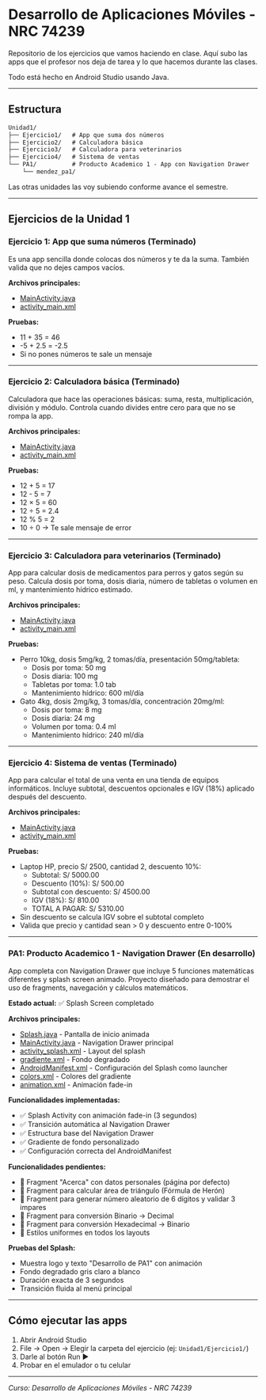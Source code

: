# Desarrollo de Aplicaciones Móviles - NRC 74239

Repositorio de los ejercicios que vamos haciendo en clase. Aquí subo las apps que el profesor nos deja de tarea y lo que hacemos durante las clases.

Todo está hecho en Android Studio usando Java.

---

## Estructura

``` md
Unidad1/
├── Ejercicio1/   # App que suma dos números
├── Ejercicio2/   # Calculadora básica
├── Ejercicio3/   # Calculadora para veterinarios
├── Ejercicio4/   # Sistema de ventas
└── PA1/          # Producto Academico 1 - App con Navigation Drawer
    └── mendez_pa1/
```

Las otras unidades las voy subiendo conforme avance el semestre.

---

## Ejercicios de la Unidad 1

### Ejercicio 1: App que suma números (Terminado)

Es una app sencilla donde colocas dos números y te da la suma. También valida que no dejes campos vacíos.

**Archivos principales:**
- [MainActivity.java](Unidad1/Ejercicio1/app/src/main/java/com/ewme/sumatoriadenumeros/MainActivity.java)
- [activity_main.xml](Unidad1/Ejercicio1/app/src/main/res/layout/activity_main.xml)

**Pruebas:**
- 11 + 35 = 46
- -5 + 2.5 = -2.5
- Si no pones números te sale un mensaje

---

### Ejercicio 2: Calculadora básica (Terminado)

Calculadora que hace las operaciones básicas: suma, resta, multiplicación, división y módulo. Controla cuando divides entre cero para que no se rompa la app.

**Archivos principales:**
- [MainActivity.java](Unidad1/Ejercicio2/app/src/main/java/com/ewme/calculadorabasicaops/MainActivity.java)
- [activity_main.xml](Unidad1/Ejercicio2/app/src/main/res/layout/activity_main.xml)

**Pruebas:**
- 12 + 5 = 17
- 12 - 5 = 7  
- 12 × 5 = 60
- 12 ÷ 5 = 2.4
- 12 % 5 = 2
- 10 ÷ 0 → Te sale mensaje de error

---

### Ejercicio 3: Calculadora para veterinarios (Terminado)

App para calcular dosis de medicamentos para perros y gatos según su peso. Calcula dosis por toma, dosis diaria, número de tabletas o volumen en ml, y mantenimiento hídrico estimado.

**Archivos principales:**
- [MainActivity.java](Unidad1/Ejercicio3/app/src/main/java/com/ewme/calcdosisvet/MainActivity.java)
- [activity_main.xml](Unidad1/Ejercicio3/app/src/main/res/layout/activity_main.xml)

**Pruebas:**
- Perro 10kg, dosis 5mg/kg, 2 tomas/día, presentación 50mg/tableta:
  - Dosis por toma: 50 mg
  - Dosis diaria: 100 mg  
  - Tabletas por toma: 1.0 tab
  - Mantenimiento hídrico: 600 ml/día
- Gato 4kg, dosis 2mg/kg, 3 tomas/día, concentración 20mg/ml:
  - Dosis por toma: 8 mg
  - Dosis diaria: 24 mg
  - Volumen por toma: 0.4 ml
  - Mantenimiento hídrico: 240 ml/día

---

### Ejercicio 4: Sistema de ventas (Terminado)

App para calcular el total de una venta en una tienda de equipos informáticos. Incluye subtotal, descuentos opcionales e IGV (18%) aplicado después del descuento.

**Archivos principales:**
- [MainActivity.java](Unidad1/Ejercicio4/app/src/main/java/com/ewme/tiendainfo/MainActivity.java)
- [activity_main.xml](Unidad1/Ejercicio4/app/src/main/res/layout/activity_main.xml)

**Pruebas:**
- Laptop HP, precio S/ 2500, cantidad 2, descuento 10%:
  - Subtotal: S/ 5000.00
  - Descuento (10%): S/ 500.00
  - Subtotal con descuento: S/ 4500.00
  - IGV (18%): S/ 810.00
  - TOTAL A PAGAR: S/ 5310.00
- Sin descuento se calcula IGV sobre el subtotal completo
- Valida que precio y cantidad sean > 0 y descuento entre 0-100%

---

### PA1: Producto Academico 1 - Navigation Drawer (En desarrollo)

App completa con Navigation Drawer que incluye 5 funciones matemáticas diferentes y splash screen animado. Proyecto diseñado para demostrar el uso de fragments, navegación y cálculos matemáticos.

**Estado actual:** ✅ Splash Screen completado

**Archivos principales:**
- [Splash.java](Unidad1/PA1/mendez_pa1/app/src/main/java/mendez/pa1/org/Splash.java) - Pantalla de inicio animada
- [MainActivity.java](Unidad1/PA1/mendez_pa1/app/src/main/java/mendez/pa1/org/MainActivity.java) - Navigation Drawer principal
- [activity_splash.xml](Unidad1/PA1/mendez_pa1/app/src/main/res/layout/activity_splash.xml) - Layout del splash
- [gradiente.xml](Unidad1/PA1/mendez_pa1/app/src/main/res/drawable/gradiente.xml) - Fondo degradado
- [AndroidManifest.xml](Unidad1/PA1/mendez_pa1/app/src/main/AndroidManifest.xml) - Configuración del Splash como launcher
- [colors.xml](Unidad1/PA1/mendez_pa1/app/src/main/res/values/colors.xml) - Colores del gradiente
- [animation.xml](Unidad1/PA1/mendez_pa1/app/src/main/res/anim/animation.xml) - Animación fade-in

**Funcionalidades implementadas:**
- ✅ Splash Activity con animación fade-in (3 segundos)
- ✅ Transición automática al Navigation Drawer
- ✅ Estructura base del Navigation Drawer
- ✅ Gradiente de fondo personalizado
- ✅ Configuración correcta del AndroidManifest

**Funcionalidades pendientes:**
- 🔄 Fragment "Acerca" con datos personales (página por defecto)
- 🔄 Fragment para calcular área de triángulo (Fórmula de Herón)
- 🔄 Fragment para generar número aleatorio de 6 dígitos y validar 3 impares
- 🔄 Fragment para conversión Binario → Decimal  
- 🔄 Fragment para conversión Hexadecimal → Binario
- 🔄 Estilos uniformes en todos los layouts

**Pruebas del Splash:**
- Muestra logo y texto "Desarrollo de PA1" con animación
- Fondo degradado gris claro a blanco
- Duración exacta de 3 segundos
- Transición fluida al menú principal

---

## Cómo ejecutar las apps

1. Abrir Android Studio
2. File → Open → Elegir la carpeta del ejercicio (ej: `Unidad1/Ejercicio1/`)
3. Darle al botón Run ▶
4. Probar en el emulador o tu celular

---

*Curso: Desarrollo de Aplicaciones Móviles - NRC 74239*